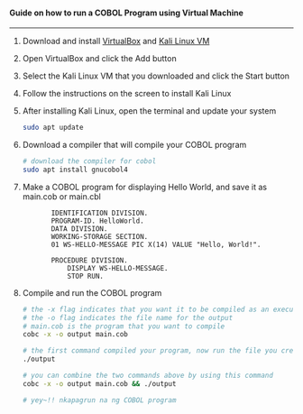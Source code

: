 #### Guide on how to run a COBOL Program using Virtual Machine
---

1. Download and install [VirtualBox](https://www.virtualbox.org/wiki/Downloads) and [Kali Linux VM](https://www.kali.org/downloads/)

2. Open VirtualBox and click the Add button

3. Select the Kali Linux VM that you downloaded and click the Start button

4. Follow the instructions on the screen to install Kali Linux

5. After installing Kali Linux, open the terminal and update your system

    ```bash
    sudo apt update
    ```
6. Download a compiler that will compile your COBOL program

    ```bash
    # download the compiler for cobol
    sudo apt install gnucobol4
    ```
7. Make a COBOL program for displaying Hello World, and save it as main.cob or main.cbl

    ```cobol
           IDENTIFICATION DIVISION.
           PROGRAM-ID. HelloWorld.
           DATA DIVISION.
           WORKING-STORAGE SECTION.
           01 WS-HELLO-MESSAGE PIC X(14) VALUE "Hello, World!".

           PROCEDURE DIVISION.
               DISPLAY WS-HELLO-MESSAGE.
               STOP RUN.
    ```
8. Compile and run the COBOL program

    ```bash
    # the -x flag indicates that you want it to be compiled as an executable file
    # the -o flag indicates the file name for the output
    # main.cob is the program that you want to compile
    cobc -x -o output main.cob

    # the first command compiled your program, now run the file you created
    ./output

    # you can combine the two commands above by using this command
    cobc -x -o output main.cob && ./output

    # yey~!! nkapagrun na ng COBOL program
    ```
